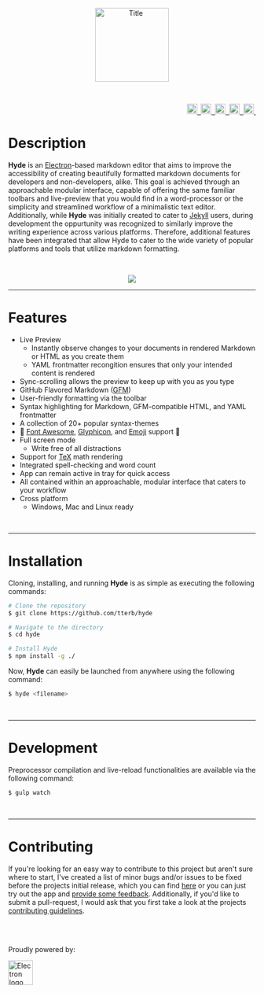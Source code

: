 <p align="center">
  <img alt="Title" height="150" src="https://user-images.githubusercontent.com/16360374/31757195-ba3c3b24-b45c-11e7-8d74-4aef9849c473.png"/>
</p>
<br>
<p align="right">
  <a href="https://travis-ci.org/tterb/Hyde">
    <img alt="Build Status" height="21" src="https://travis-ci.org/tterb/Hyde.svg?branch=master"/>&nbsp;
  </a>
  <a href="https://codeclimate.com/github/JonSn0w/Hyde">
    <img alt="Code Climate" height="21" src="https://codeclimate.com/github/tterb/Hyde/badges/gpa.svg"/>&nbsp;
  </a>
  <a href="https://david-dm.org/tterb/Hyde">
    <img alt="Dependency Status" height="21" src="https://david-dm.org/tterb/Hyde.svg"/>&nbsp;
  </a>
  <a href="https://badge.fury.io/gh/tterb%2FHyde">
    <img alt="Version" height="21" src="https://badge.fury.io/gh/tterb%2FHyde.svg"/>&nbsp;
  </a>
  <a href="https://www.gnu.org/licenses/">
  <img alt="License" height="21" src="https://img.shields.io/badge/License-GPL%20v3-blue.svg"/>&nbsp;
  </a>
  <!-- <a href="https://electron.atom.io/">
    <img src="https://img.shields.io/badge/powered_by-Electron-blue.svg" height="21" title="Electron"/>&nbsp;
  </a> -->
</p>

# Description


**Hyde** is an [Electron](http://electron.atom.io)-based markdown editor that aims to improve the accessibility of creating beautifully formatted markdown documents for developers and non-developers, alike.
This goal is achieved through an approachable modular interface, capable of offering the same familiar toolbars and live-preview that you would find in a word-processor or the simplicity and streamlined workflow of a minimalistic text editor.
Additionally, while **Hyde** was initially created to cater to [Jekyll](https://jekyllrb.com) users, during development the oppurtunity was recognized to similarly improve the writing experience across various platforms. Therefore, additional features have been integrated that allow Hyde to cater to the wide variety of popular platforms and tools that utilize markdown formatting.

<br>

<p align="center">
  <img src="https://user-images.githubusercontent.com/16360374/31935237-2bd9f582-b863-11e7-8db8-08e078bf61fd.png"/>
</p>

-------------------------

# Features

* Live Preview
  - Instantly observe changes to your documents in rendered Markdown or HTML as you create them
  - YAML frontmatter recongition ensures that only your intended content is rendered
* Sync-scrolling allows the preview to keep up with you as you type
* GitHub Flavored Markdown ([GFM](https://github.github.com/gfm/))
* User-friendly formatting via the toolbar
* Syntax highlighting for Markdown, GFM-compatible HTML, and YAML frontmatter
* A collection of 20+ popular syntax-themes
* :tada: [Font Awesome](http://fontawesome.io), [Glyphicon](http://glyphicons.com/), and [Emoji](https://www.webpagefx.com/tools/emoji-cheat-sheet/) support :tada:
* Full screen mode
  - Write free of all distractions
* Support for [TeX](https://www.latex-project.org/) math rendering
* Integrated spell-checking and word count
* App can remain active in tray for quick access
* All contained within an approachable, modular interface that caters to your workflow
* Cross platform
  - Windows, Mac and Linux ready

<br>

-------------------

# Installation

Cloning, installing, and running **Hyde** is as simple as executing the following commands:

```sh
# Clone the repository
$ git clone https://github.com/tterb/hyde

# Navigate to the directory
$ cd hyde

# Install Hyde
$ npm install -g ./
```

Now, **Hyde** can easily be launched from anywhere using the following command:

```sh
$ hyde <filename>
```
<br>

-------------------

# Development

Preprocessor compilation and live-reload functionalities are available via the following command:

```sh
$ gulp watch
```

<br>

-------------------

# Contributing

If you're looking for an easy way to contribute to this project but aren't sure where to start, I've created a list of minor bugs and/or issues to be fixed before the projects initial release, which you can find [here](../../issues?utf8=%E2%9C%93&q=is%3Aissue%20is%3Aopen%20is%3Ahelpwanted) or you can just try out the app and [provide some feedback](../../issues/new).
Additionally, if you'd like to submit a pull-request, I would ask that you first take a look at the projects [contributing guidelines](/docs/CONTRIBUTING.md).

<br><br>

Proudly powered by:

[<img alt="Electron logo" height="50" src="http://electron.atom.io/images/electron-logo.svg">](http://electron.atom.io/)

